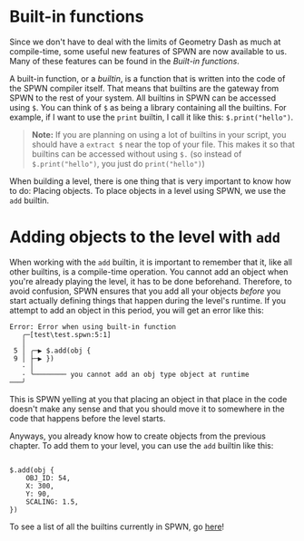 # Built-in functions

Since we don't have to deal with the limits of Geometry Dash as much at compile-time, some useful new features of SPWN are now available to us. Many of these features can be found in the _Built-in functions_.

A built-in function, or a _builtin_, is a function that is written into the code of the SPWN compiler itself. That means that builtins are the gateway from SPWN to the rest of your system. All builtins in SPWN can be accessed using `$`. You can think of `$` as being a library containing all the builtins. For example, if I want to use the `print` builtin, I call it like this: `$.print("hello")`.

> **Note:** If you are planning on using a lot of builtins in your script, you should have a `extract $` near the top of your file. This makes it so that builtins can be accessed without using `$.` (so instead of `$.print("hello")`, you just do `print("hello")`)

When building a level, there is one thing that is very important to know how to do: Placing objects. To place objects in a level using SPWN, we use the `add` builtin.

# Adding objects to the level with `add`

When working with the `add` builtin, it is important to remember that it, like all other builtins, is a compile-time operation. You cannot add an object when you're already playing the level, it has to be done beforehand. Therefore, to avoid confusion, SPWN ensures that you add all your objects _before_ you start actually defining things that happen during the level's runtime. If you attempt to add an object in this period, you will get an error like this:

```
Error: Error when using built-in function
   ╭─[test\test.spwn:5:1]
   │
 5 │ ╭─▶ $.add(obj {
 9 │ ├─▶ })
   · │
   · ╰──────── you cannot add an obj type object at runtime
───╯
```

This is SPWN yelling at you that placing an object in that place in the code doesn't make any sense and that you should move it to somewhere in the code that happens before the level starts.

Anyways, you already know how to create objects from the previous chapter. To add them to your level, you can use the `add` builtin like this:

```spwn

$.add(obj {
    OBJ_ID: 54,
    X: 300,
    Y: 90,
    SCALING: 1.5,
})
```

To see a list of all the builtins currently in SPWN, go [here](builtins.md)!
